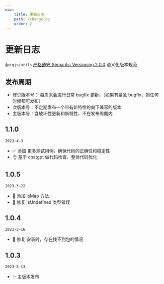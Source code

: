 ```yaml
---
nav:
    title: 更新日志
    path: /changelog
    order: 2
---
```


# 更新日志

`@pigjs/utils` [严格遵守 Semantic Versioning 2.0.0](https://semver.org/lang/zh-CN/) 语义化版本规范

## 发布周期

-   修订版本号： 每周末会进行日常 bugfix 更新。（如果有紧急 bugfix，则任何时候都可发布）
-   次版本号：不定期发布一个带有新特性的向下兼容的版本
-   主版本号：含破坏性更新和新特性，不在发布周期内

<!--
  💄 更新UI和样式文件
  ✨ 引入新功能
  🐛 修复bug
  🚑 添加重要补丁
  🎨 改进代码结构/代码格式
  📦 引入新文件/或者新功能
  ✅ 增加测试代码
  📖 添加/更新文档
  🚀 发布新版本
  👌 提高性能/优化
  🔧 修改配置文件
  🌐 多语言/国际化
 -->

## 1.1.0

`2023-4-3`

-   ✅ 添加 更多测试用例，确保代码的正确性和稳定性
-   👌 基于 chatgpt 做代码检查，整体代码优化

## 1.0.5

`2023-3-22`

-   📖 添加 isMap 方法
-   🐛 修复 isUndefined 类型错误

## 1.0.4

`2023-3-16`

-   🐛 修复 安装时，存在找不到包的情况

## 1.0.3

`2023-3-13`

-   ✨ 主版本发布
